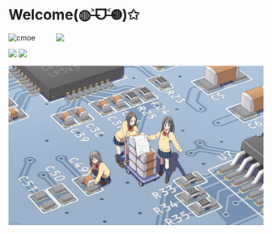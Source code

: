 # Welcome(◍˃̶ᗜ˂̶◍)✩

<img align='right' src='https://cmoe.azurewebsites.net/c302?' width='410px'>

![cmoe](http://cmoe.azurewebsites.net/cmoe?name=fumiama&theme=r34)

<img src="https://github-readme-stats.vercel.app/api/top-langs/?username=fumiama&layout=compact" width="350px"/>

<img src="https://github-readme-stats.vercel.app/api?username=fumiama&show_icons=true&count_private=true&icon_color=fdd34f&title_color=f75e4f" width="417px"/>

![pcb](pcb.jpg)
